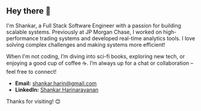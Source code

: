 ## Hey there 👋 

I'm Shankar, a Full Stack Software Engineer with a passion for building scalable systems. Previously at JP Morgan Chase, I worked on high-performance trading systems and developed real-time analytics tools. I love solving complex challenges and making systems more efficient!

When I'm not coding, I’m diving into sci-fi books, exploring new tech, or enjoying a good cup of coffee ☕. I’m always up for a chat or collaboration – feel free to connect!

- **Email:** [shankar.harin@gmail.com](mailto:shankar.harin@gmail.com)  
- **LinkedIn:** [Shankar Harinarayanan](https://www.linkedin.com/in/shankarharin)  

Thanks for visiting! 😊

